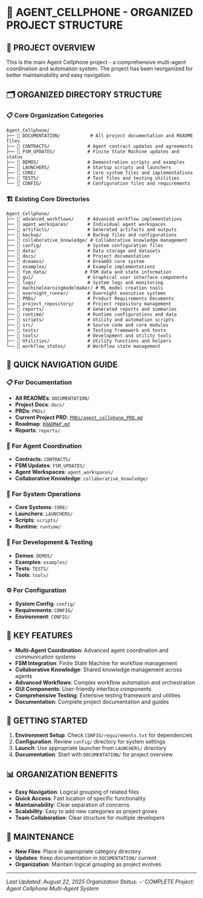 # 🚀 AGENT_CELLPHONE - ORGANIZED PROJECT STRUCTURE

## 📁 **PROJECT OVERVIEW**

This is the main Agent Cellphone project - a comprehensive multi-agent coordination and automation system. The project has been reorganized for better maintainability and easy navigation.

## 🗂️ **ORGANIZED DIRECTORY STRUCTURE**

### **📋 Core Organization Categories**

```
Agent_Cellphone/
├── 📁 DOCUMENTATION/           # All project documentation and README files
├── 📁 CONTRACTS/              # Agent contract updates and agreements
├── 📁 FSM_UPDATES/            # Finite State Machine updates and status
├── 📁 DEMOS/                  # Demonstration scripts and examples
├── 📁 LAUNCHERS/              # Startup scripts and launchers
├── 📁 CORE/                   # Core system files and implementations
├── 📁 TESTS/                  # Test files and testing utilities
└── 📁 CONFIG/                 # Configuration files and requirements
```

### **🏗️ Existing Core Directories**

```
Agent_Cellphone/
├── 📁 advanced_workflows/     # Advanced workflow implementations
├── 📁 agent_workspaces/       # Individual agent workspaces
├── 📁 artifacts/              # Generated artifacts and outputs
├── 📁 backup/                 # Backup files and configurations
├── 📁 collaborative_knowledge/ # Collaborative knowledge management
├── 📁 config/                 # System configuration files
├── 📁 data/                   # Data storage and datasets
├── 📁 docs/                   # Project documentation
├── 📁 dreamos/                # DreamOS core system
├── 📁 examples/               # Example implementations
├── 📁 fsm_data/              # FSM data and state information
├── 📁 gui/                    # Graphical user interface components
├── 📁 logs/                   # System logs and monitoring
├── 📁 machinelearningmodelmaker/ # ML model creation tools
├── 📁 overnight_runner/       # Overnight execution systems
├── 📁 PRDs/                   # Product Requirements Documents
├── 📁 project_repository/     # Project repository management
├── 📁 reports/                # Generated reports and summaries
├── 📁 runtime/                # Runtime configurations and data
├── 📁 scripts/                # Utility and automation scripts
├── 📁 src/                    # Source code and core modules
├── 📁 tests/                  # Testing framework and tests
├── 📁 tools/                  # Development and utility tools
├── 📁 Utilities/              # Utility functions and helpers
└── 📁 workflow_states/        # Workflow state management
```

## 🔧 **QUICK NAVIGATION GUIDE**

### **📋 For Documentation**
- **All READMEs**: `DOCUMENTATION/`
- **Project Docs**: `docs/`
- **PRDs**: `PRDs/`
- **Current Project PRD**: [`PRDs/agent_cellphone_PRD.md`](PRDs/agent_cellphone_PRD.md)
- **Roadmap**: [`ROADMAP.md`](ROADMAP.md)
- **Reports**: `reports/`

### **🤝 For Agent Coordination**
- **Contracts**: `CONTRACTS/`
- **FSM Updates**: `FSM_UPDATES/`
- **Agent Workspaces**: `agent_workspaces/`
- **Collaborative Knowledge**: `collaborative_knowledge/`

### **🚀 For System Operations**
- **Core Systems**: `CORE/`
- **Launchers**: `LAUNCHERS/`
- **Scripts**: `scripts/`
- **Runtime**: `runtime/`

### **🧪 For Development & Testing**
- **Demos**: `DEMOS/`
- **Examples**: `examples/`
- **Tests**: `TESTS/`
- **Tools**: `tools/`

### **⚙️ For Configuration**
- **System Config**: `config/`
- **Requirements**: `CONFIG/`
- **Environment**: `CONFIG/`

## 🎯 **KEY FEATURES**

- **Multi-Agent Coordination**: Advanced agent coordination and communication systems
- **FSM Integration**: Finite State Machine for workflow management
- **Collaborative Knowledge**: Shared knowledge management across agents
- **Advanced Workflows**: Complex workflow automation and orchestration
- **GUI Components**: User-friendly interface components
- **Comprehensive Testing**: Extensive testing framework and utilities
- **Documentation**: Complete project documentation and guides

## 🚀 **GETTING STARTED**

1. **Environment Setup**: Check `CONFIG/requirements.txt` for dependencies
2. **Configuration**: Review `config/` directory for system settings
3. **Launch**: Use appropriate launcher from `LAUNCHERS/` directory
4. **Documentation**: Start with `DOCUMENTATION/` for project overview

## 📊 **ORGANIZATION BENEFITS**

- **Easy Navigation**: Logical grouping of related files
- **Quick Access**: Fast location of specific functionality
- **Maintainability**: Clear separation of concerns
- **Scalability**: Easy to add new categories as project grows
- **Team Collaboration**: Clear structure for multiple developers

## 🔄 **MAINTENANCE**

- **New Files**: Place in appropriate category directory
- **Updates**: Keep documentation in `DOCUMENTATION/` current
- **Organization**: Maintain logical grouping as project evolves

---

*Last Updated: August 22, 2025*
*Organization Status: ✅ COMPLETE*
*Project: Agent Cellphone Multi-Agent System*
